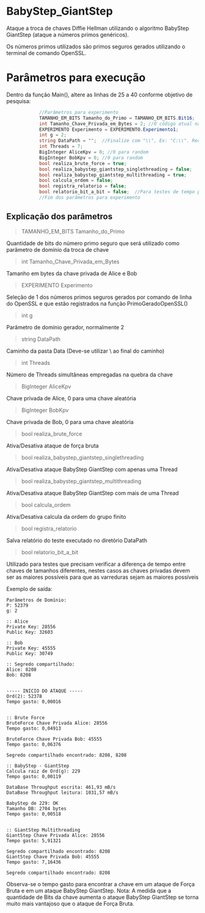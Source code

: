 # BabyStep_GiantStep
Ataque a troca de chaves Diffie Hellman utilizando o algoritmo BabyStep GiantStep (ataque a números primos genéricos).

Os números primos utilizados são primos seguros gerados utilizando o terminal de comando OpenSSL.

# Parâmetros para execução
Dentro da função Main(), altere as linhas de 25 a 40 conforme objetivo de pesquisa:
```C#
            //Parâmetros para experimento
            TAMANHO_EM_BITS Tamanho_do_Primo = TAMANHO_EM_BITS.Bit16;
            int Tamanho_Chave_Privada_em_Bytes = 2; //O código atual não permite trabalhar com tamanho de chaves em bits
            EXPERIMENTO Experimento = EXPERIMENTO.Experimento1;
            int g = 2;
            string DataPath = "";  //Finalize com "\\", Ex: "C:\\". Recomendável utilizar um HD externo como banco de dados (grande volume de dados dependendo do tamanho do número primo)
            int Threads = 7;
            BigInteger AliceKpv = 0; //0 para random
            BigInteger BobKpv = 0; //0 para random 
            bool realiza_brute_force = true;
            bool realiza_babystep_giantstep_singlethreading = false;
            bool realiza_babystep_giantstep_multithreading = true;
            bool calcula_ordem = false;
            bool registra_relatorio = false;
            bool relatorio_bit_a_bit = false;  //Para testes de tempo para quebra da cifra a cada aumento de 1 bit na chave (a chave privada das partes tem que estar no limite da faixa para que o teste seja fidedigno)
            //Fim dos parâmetros para experimento
```

## Explicação dos parâmetros
> TAMANHO_EM_BITS Tamanho_do_Primo
 
Quantidade de bits do número primo seguro que será utilizado como parâmetro de domínio da troca de chave

> int Tamanho_Chave_Privada_em_Bytes
 
Tamanho em bytes da chave privada de Alice e Bob

> EXPERIMENTO Experimento
 
Seleção de 1 dos números primos seguros gerados por comando de linha do OpenSSL e que estão registrados na função PrimoGeradoOpenSSL()

> int g

Parâmetro de domínio gerador, normalmente 2

> string DataPath

Caminho da pasta Data (Deve-se utilizar \\ ao final do caminho)

> int Threads

Número de Threads simultâneas empregadas na quebra da chave

> BigInteger AliceKpv

Chave privada de Alice, 0 para uma chave aleatória

> BigInteger BobKpv

Chave privada de Bob, 0 para uma chave aleatória

> bool realiza_brute_force

Ativa/Desativa ataque de força bruta

> bool realiza_babystep_giantstep_singlethreading

Ativa/Desativa ataque BabyStep GiantStep com apenas uma Thread

> bool realiza_babystep_giantstep_multithreading

Ativa/Desativa ataque BabyStep GiantStep com mais de uma Thread

> bool calcula_ordem

Ativa/Desativa calcula da ordem do grupo finito

> bool registra_relatorio

Salva relatório do teste executado no diretório DataPath

> bool relatorio_bit_a_bit

Utilizado para testes que precisam verificar a diferença de tempo entre chaves de tamanhos diferentes, nestes casos as chaves privadas devem ser as maiores possíveis para que as varreduras sejam as maiores possíveis


Exemplo de saída:
```
Parâmetros de Domínio:
P: 52379
g: 2

:: Alice
Private Key: 28556
Public Key: 32603

:: Bob
Private Key: 45555
Public Key: 30749

:: Segredo compartilhado:
Alice: 8208
Bob: 8208


----- INICIO DO ATAQUE -----
Ord(2): 52378
Tempo gasto: 0,00016


:: Brute Force
BruteForce Chave Privada Alice: 28556
Tempo gasto: 0,04913

BruteForce Chave Privada Bob: 45555
Tempo gasto: 0,06376

Segredo compartilhado encontrado: 8208, 8208

:: BabyStep - GiantStep
Calcula raiz de Ord(g): 229
Tempo gasto: 0,00119

DataBase Throughput escrita: 461,93 mB/s
DataBase Throughput leitura: 1031,57 mB/s

BabyStep de 229: OK
Tamanho DB: 2704 bytes
Tempo gasto: 0,00518


:: GiantStep Multithreading
GiantStep Chave Privada Alice: 28556
Tempo gasto: 5,91321

Segredo compartilhado encontrado: 8208
GiantStep Chave Privada Bob: 45555
Tempo gasto: 7,16436

Segredo compartilhado encontrado: 8208
```
Observa-se o tempo gasto para encontrar a chave em um ataque de Força Bruta e em um ataque BabyStep GiantStep.
Nota: A medida que a quantidade de Bits da chave aumenta o ataque BabyStep GiantStep se torna muito mais vantajoso que o ataque de Força Bruta.
